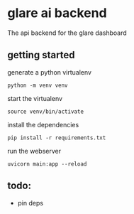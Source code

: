# glare ai backend

The api backend for the glare dashboard

## getting started


generate a python virtualenv

`python -m venv venv`

start the virtualenv

`source venv/bin/activate`

install the dependencies

`pip install -r requirements.txt`

run the webserver

`uvicorn main:app --reload`


## todo:

- pin deps

